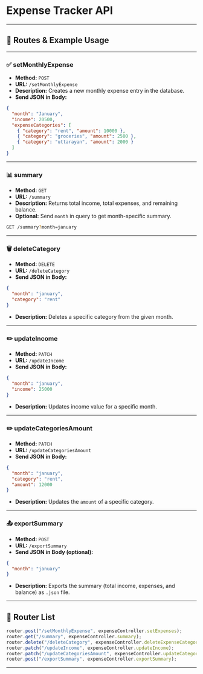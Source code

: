 # Expense Tracker API

---

## 📌 Routes & Example Usage

---

### ✅ setMonthlyExpense
- **Method:** `POST`
- **URL:** `/setMonthlyExpense`
- **Description:** Creates a new monthly expense entry in the database.
- **Send JSON in Body:**

```json
{
  "month": "January",
  "income": 20500,
  "expenseCategories": [
    { "category": "rent", "amount": 10000 },
    { "category": "groceries", "amount": 2500 },
    { "category": "uttarayan", "amount": 2000 }
  ]
}
```

---

### 📊 summary
- **Method:** `GET`
- **URL:** `/summary`
- **Description:** Returns total income, total expenses, and remaining balance.
- **Optional:** Send `month` in query to get month-specific summary.

```bash
GET /summary?month=january
```

---

### 🗑 deleteCategory
- **Method:** `DELETE`
- **URL:** `/deleteCategory`
- **Send JSON in Body:**

```json
{
  "month": "january",
  "category": "rent"
}
```
- **Description:** Deletes a specific category from the given month.

---

### ✏️ updateIncome
- **Method:** `PATCH`
- **URL:** `/updateIncome`
- **Send JSON in Body:**

```json
{
  "month": "january",
  "income": 25000
}
```
- **Description:** Updates income value for a specific month.

---

### ✏️ updateCategoriesAmount
- **Method:** `PATCH`
- **URL:** `/updateCategoriesAmount`
- **Send JSON in Body:**

```json
{
  "month": "january",
  "category": "rent",
  "amount": 12000
}
```
- **Description:** Updates the `amount` of a specific category.

---

### 📤 exportSummary
- **Method:** `POST`
- **URL:** `/exportSummary`
- **Send JSON in Body (optional):**

```json
{
  "month": "january"
}
```
- **Description:** Exports the summary (total income, expenses, and balance) as `.json` file.

---

## 🧾 Router List

```js
router.post("/setMonthlyExpense", expenseController.setExpenses);
router.get("/summary", expenseController.summary);
router.delete("/deleteCategory", expenseController.deleteExpenseCategory);
router.patch("/updateIncome", expenseController.updateIncome);
router.patch("/updateCategoriesAmount", expenseController.updateCategory);
router.post("/exportSummary", expenseController.exportSummary);
```

---